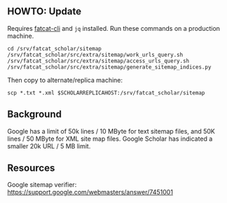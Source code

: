 
## HOWTO: Update

Requires [fatcat-cli](https://gitlab.com/bnewbold/fatcat-cli) and `jq`
installed. Run these commands on a production machine.

    cd /srv/fatcat_scholar/sitemap
    /srv/fatcat_scholar/src/extra/sitemap/work_urls_query.sh
    /srv/fatcat_scholar/src/extra/sitemap/access_urls_query.sh
    /srv/fatcat_scholar/src/extra/sitemap/generate_sitemap_indices.py

Then copy to alternate/replica machine:

    scp *.txt *.xml $SCHOLARREPLICAHOST:/srv/fatcat_scholar/sitemap

## Background

Google has a limit of 50k lines / 10 MByte for text sitemap files, and 50K
lines / 50 MByte for XML site map files. Google Scholar has indicated a smaller
20k URL / 5 MB limit.

## Resources

Google sitemap verifier: https://support.google.com/webmasters/answer/7451001
